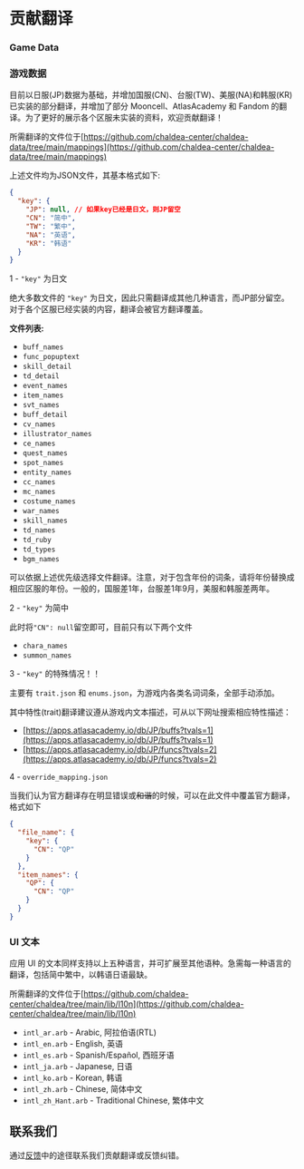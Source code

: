 # 贡献翻译

### Game Data

### 游戏数据

目前以日服(JP)数据为基础，并增加国服(CN)、台服(TW)、美服(NA)和韩服(KR)已实装的部分翻译，并增加了部分 Mooncell、AtlasAcademy 和 Fandom 的翻译。为了更好的展示各个区服未实装的资料，欢迎贡献翻译！

所需翻译的文件位于[https://github.com/chaldea-center/chaldea-data/tree/main/mappings](https://github.com/chaldea-center/chaldea-data/tree/main/mappings)

上述文件均为JSON文件，其基本格式如下: 

```json
{
  "key": {
    "JP": null, // 如果key已经是日文，则JP留空
    "CN": "简中",
    "TW": "繁中",
    "NA": "英语",
    "KR": "韩语"
  }
}
```
1 - `"key"` 为日文

绝大多数文件的 `"key"` 为日文，因此只需翻译成其他几种语言，而JP部分留空。对于各个区服已经实装的内容，翻译会被官方翻译覆盖。

**文件列表:**
- `buff_names`
- `func_popuptext`
- `skill_detail`
- `td_detail`
- `event_names`
- `item_names`
- `svt_names`
- `buff_detail`
- `cv_names`
- `illustrator_names`
- `ce_names`
- `quest_names`
- `spot_names`
- `entity_names`
- `cc_names`
- `mc_names`
- `costume_names`
- `war_names`
- `skill_names`
- `td_names`
- `td_ruby`
- `td_types`
- `bgm_names`

可以依据上述优先级选择文件翻译。注意，对于包含年份的词条，请将年份替换成相应区服的年份。一般的，国服差1年，台服差1年9月，美服和韩服差两年。

2 - `"key"` 为简中

此时将`"CN": null`留空即可，目前只有以下两个文件
- `chara_names`
- `summon_names`
  
3 - `"key"` 的特殊情况！！

主要有 `trait.json` 和 `enums.json`，为游戏内各类名词词条，全部手动添加。

其中特性(trait)翻译建议遵从游戏内文本描述，可从以下网址搜索相应特性描述：
- [https://apps.atlasacademy.io/db/JP/buffs?tvals=1](https://apps.atlasacademy.io/db/JP/buffs?tvals=1)
- [https://apps.atlasacademy.io/db/JP/funcs?tvals=2](https://apps.atlasacademy.io/db/JP/funcs?tvals=2)

4 - `override_mapping.json`

当我们认为官方翻译存在明显错误或~~和谐~~的时候，可以在此文件中覆盖官方翻译，格式如下

```json
{
  "file_name": {
    "key": {
      "CN": "QP"
    }
  },
  "item_names": {
    "QP": {
      "CN": "QP"
    }
  }
}
```


### UI 文本

应用 UI 的文本同样支持以上五种语言，并可扩展至其他语种。急需每一种语言的翻译，包括简中繁中，以韩语日语最缺。

所需翻译的文件位于[https://github.com/chaldea-center/chaldea/tree/main/lib/l10n](https://github.com/chaldea-center/chaldea/tree/main/lib/l10n)

- `intl_ar.arb` - Arabic, 阿拉伯语(RTL)
- `intl_en.arb` - English, 英语
- `intl_es.arb` - Spanish/Español, 西班牙语
- `intl_ja.arb` - Japanese, 日语
- `intl_ko.arb` - Korean, 韩语
- `intl_zh.arb` - Chinese, 简体中文
- `intl_zh_Hant.arb` - Traditional Chinese, 繁体中文

## 联系我们

通过[反馈](./feedback.md)中的途径联系我们贡献翻译或反馈纠错。